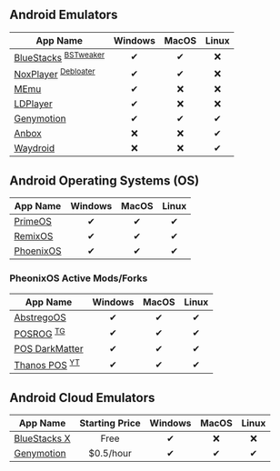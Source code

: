 
## Android Emulators
| App Name | Windows | MacOS | Linux
|-|:-:|:-:|:-:|
| [BlueStacks](https://www.bluestacks.com) <sup>[BSTweaker](https://bstweaker.tk/)| ✔ | ✔ | ❌ |
| [NoxPlayer](https://www.bignox.com) <sup>[Debloater](https://gist.github.com/Log1x/12d330ef7685d6fbc611d1d57efb5c29)</sup> | ✔ | ✔ | ❌ |
| [MEmu](https://www.memuplay.com) | ✔ | ❌ | ❌ |
| [LDPlayer](https://www.ldplayer.net) | ✔ | ❌ | ❌ |
| [Genymotion](https://www.genymotion.com) | ✔ | ✔ | ✔ |
| [Anbox](https://anbox.io) | ❌ | ❌ | ✔ |
| [Waydroid](https://waydro.id) | ❌ | ❌ | ✔ |

## Android Operating Systems (OS)
| App Name | Windows | MacOS | Linux
|-|:-:|:-:|:-:|
| [PrimeOS](https://primeos.in) | ✔ | ✔ | ✔ |
| [RemixOS](https://www.fosshub.com/Remix-OS.html) | ✔ | ✔ | ✔ |
| [PhoenixOS](http://www.phoenixos.com/en_US/phoenixos) | ✔ | ✔ | ✔ |

### PheonixOS Active Mods/Forks
| App Name | Windows | MacOS | Linux
|-|:-:|:-:|:-:|
| [AbstregoOS](https://discord.com/invite/ZqvYu6mEjb) | ✔ | ✔ | ✔ |
| [POSROG](https://posrog.my.id) <sup> [TG](https://t.me/posrogchannel)| ✔ | ✔ | ✔ |
| [POS DarkMatter](https://supreme-gamers.com/r/phoenixos-darkmatter-supercharged-for-everyone.2/) | ✔ | ✔ | ✔ |
| [Thanos POS](https://t.me/thanosphd3) <sup> [YT](https://www.youtube.com/channel/UCR_1iKHYPKQk8ratPkCPP5w)| ✔ | ✔ | ✔ |

## Android Cloud Emulators
| App Name | Starting Price | Windows | MacOS | Linux
|-|:-:|:-:|:-:|:-:|
| [BlueStacks X](https://x.bluestacks.com) | Free | ✔ | ❌ | ❌ |
| [Genymotion](https://www.genymotion.com) | $0.5/hour | ✔ | ✔ | ✔ |
